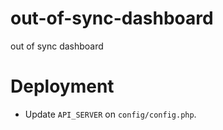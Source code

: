 # out-of-sync-dashboard
out of sync dashboard

# Deployment
- Update `API_SERVER` on `config/config.php`.
